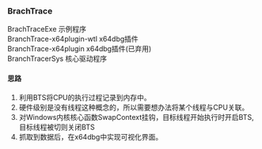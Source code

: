 ### BrachTrace 

BrachTraceExe              示例程序  
BranchTrace-x64plugin-wtl  x64dbg插件  
BranchTrace-x64plugin      x64dbg插件(已弃用)  
BranchTracerSys            核心驱动程序  

#### 思路
1. 利用BTS将CPU的执行过程记录到内存中。
2. 硬件级别是没有线程这种概念的，所以需要想办法将某个线程与CPU关联。
3. 对Windows内核核心函数SwapContext挂钩，目标线程开始执行时开启BTS,目标线程被切则关闭BTS
4. 抓取到数据后，在x64dbg中实现可视化界面。
